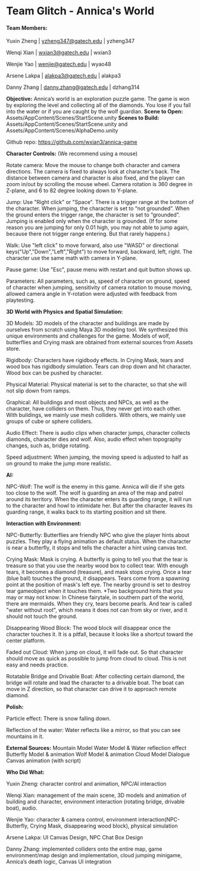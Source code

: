 # Team Glitch - Annica's World

#### Team Members:
Yuxin Zheng | yzheng347@gatech.edu | yzheng347

Wenqi Xian | wxian3@gatech.edu | wxian3

Wenjie Yao | wenjie@gatech.edu | wyao48

Arsene Lakpa | alakpa3@gatech.edu | alakpa3

Danny Zhang | danny.zhang@gatech.edu | dzhang314

**Objective:** Annica’s world is an exploration puzzle game. The game is won by exploring the level and collecting all of the diamonds. You lose if you fall into the water or if you are caught by the wolf guardian.
**Scene to Open:** Assets/AppContent/Scenes/StartScene.unity
**Scenes to Build:** Assets/AppContent/Scenes/StartScene.unity and Assets/AppContent/Scenes/AlphaDemo.unity

Github repo: https://github.com/wxian3/annica-game

**Character Controls:** (We recommend using a mouse)

Rotate camera:
Move the mouse to change both character and camera directions. The camera is fixed to always look at character's back. The distance between camera and character is also  fixed, and the player can zoom in/out by scrolling the mouse wheel. Camera rotation is 360 degree in Z-plane, and 6 to 82 degree looking down to Y-plane.

Jump:
Use "Right click" or "Space". There is a trigger range at the bottom of the character. When jumping, the character is set to “not grounded”. When the ground enters the trigger range, the character is set to “grounded”. Jumping is enabled only when the character is grounded. (If for some reason you are jumping for only 0.01 high, you may not able to jump again, because there not trigger range entering. But that rarely happens.)

Walk:
Use "left click" to move forward, also use "WASD" or directional keys("Up","Down","Left","Right") to move forward, backward, left, right. The character use the same math with camera in Y-plane.

Pause game:
Use "Esc", pause menu with restart and quit button shows up.

Parameters:
All parameters, such as, speed of character on ground, speed of character when jumping, sensitivity of camera rotation to mouse moving, allowed camera angle in Y-rotation were adjusted with feedback from playtesting.

**3D World with Physics and Spatial Simulation:**

3D Models:
3D models of the character and buildings are made by ourselves from scratch using Maya 3D modeling tool. We synthesized this unique environments and challenges for the game. Models of wolf, butterflies and Crying mask are obtained from external sources from Assets store.

Rigidbody:
Characters have rigidbody effects. In Crying Mask, tears and wood box has rigidbody simulation. Tears can drop down and hit character. Wood box can be pushed by character.

Physical Material:
Physical material is set to the character, so that she will not slip down from ramps.

Graphical:
All buildings and most objects and NPCs, as well as the character, have colliders on them. Thus, they never get into each other. With buildings, we mainly use mesh colliders. With others, we mainly use groups of cube or sphere colliders.

Audio Effect:
There is audio clips when character jumps, character collects diamonds, character dies and wolf. Also, audio effect when topography changes, such as, bridge rotating.

Speed adjustment:
When jumping, the moving speed is adjusted to half as on ground to make the jump more realistic.

**AI:**

NPC-Wolf:
The wolf is the enemy in this game. Annica will die if she gets too close to the wolf. The wolf is guarding an area of the map and patrol around its territory. When the character enters its guarding range, it will run to the character and howl to intimidate her. But after the character leaves its guarding range, it walks back to its starting position and sit there.

**Interaction with Environment:**

NPC-Butterfly:
Butterflies are friendly NPC who give the player hints about puzzles. They play a flying animation as default status. When the character is near a butterfly, it stops and tells the character a hint using canvas text.

Crying Mask:
Mask is crying. A butterfly is going to tell you that the tear is treasure so that you use the nearby wood box to collect tear. With enough tears, it becomes a diamond (treasure), and mask stops crying. Once a tear (blue ball) touches the ground, it disappears.
Tears come from a spawning point at the position of mask's left eye. The nearby ground is set to destroy tear gameobject when it touches them.
*Two background hints that you may or may not know: In Chinese fairytale, in southern part of the world, there are mermaids. When they cry, tears become pearls. And tear is called "water without root", which means it does not can from sky or river, and it should not touch the ground.

Disappearing Wood Block:
The wood block will disappear once the character touches it. It is a pitfall, because it looks like a shortcut toward the center platform.

Faded out Cloud:
When jump on cloud, it will fade out. So that character should move as quick as possible to jump from cloud to cloud. This is not easy and needs practice.

Rotatable Bridge and Drivable Boat:
After collecting certain diamond, the bridge will rotate and lead the character to a drivable boat. The boat can move in Z direction, so that character can drive it to approach remote diamond.

**Polish:**

Particle effect:
There is snow falling down.

Reflection of the water:
Water reflects like a mirror, so that you can see mountains in it.



**External Sources:**
Mountain Model
Water Model & Water reflection effect
Butterfly Model & animation
Wolf Model & animation
Cloud Model
Dialogue Canvas animation (with script)

**Who Did What:**

Yuxin Zheng: character control and animation, NPC/AI interaction

Wenqi Xian: management of the main scene, 3D models and animation of building and character, environment interaction (rotating bridge, drivable boat), audio.

Wenjie Yao: character & camera control, environment interaction(NPC-Butterfly, Crying Mask, disappearing wood block), physical simulation

Arsene Lakpa: UI Canvas Design, NPC Chat Box Design

Danny Zhang: implemented colliders onto the entire map, game environment/map design and implementation, cloud jumping minigame, Annica’s death logic, Canvas UI integration
